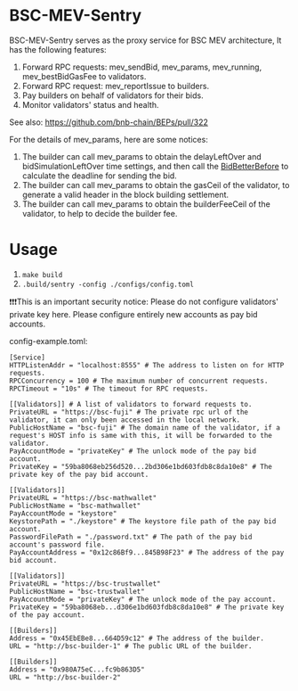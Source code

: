 # BSC-MEV-Sentry

BSC-MEV-Sentry serves as the proxy service for BSC MEV architecture, It has the following features:

1. Forward RPC requests: mev_sendBid, mev_params, mev_running, mev_bestBidGasFee to validators.
2. Forward RPC request: mev_reportIssue to builders.
3. Pay builders on behalf of validators for their bids.
4. Monitor validators' status and health.

See also: https://github.com/bnb-chain/BEPs/pull/322

For the details of mev_params, here are some notices:

1. The builder can call mev_params to obtain the delayLeftOver and bidSimulationLeftOver time settings, and then call
   the [BidBetterBefore](https://github.com/bnb-chain/bsc/blob/master/common/bidutil/bidutil.go) to calculate the
   deadline for sending the bid.
2. The builder can call mev_params to obtain the gasCeil of the validator, to generate a valid header in the block
   building settlement.
3. The builder can call mev_params to obtain the builderFeeCeil of the validator, to help to decide the builder fee.

# Usage

1. `make build`
2. `.build/sentry -config ./configs/config.toml`

❗❗❗This is an important security notice: Please do not configure validators' private key here. 
Please configure entirely new accounts as pay bid accounts.

config-example.toml:
```
[Service]
HTTPListenAddr = "localhost:8555" # The address to listen on for HTTP requests.
RPCConcurrency = 100 # The maximum number of concurrent requests.
RPCTimeout = "10s" # The timeout for RPC requests.

[[Validators]] # A list of validators to forward requests to.
PrivateURL = "https://bsc-fuji" # The private rpc url of the validator, it can only been accessed in the local network.
PublicHostName = "bsc-fuji" # The domain name of the validator, if a request's HOST info is same with this, it will be forwarded to the validator.
PayAccountMode = "privateKey" # The unlock mode of the pay bid account.
PrivateKey = "59ba8068eb256d520...2bd306e1bd603fdb8c8da10e8" # The private key of the pay bid account.

[[Validators]]
PrivateURL = "https://bsc-mathwallet"
PublicHostName = "bsc-mathwallet"
PayAccountMode = "keystore"
KeystorePath = "./keystore" # The keystore file path of the pay bid account.
PasswordFilePath = "./password.txt" # The path of the pay bid account's password file.
PayAccountAddress = "0x12c86Bf9...845B98F23" # The address of the pay bid account.

[[Validators]]
PrivateURL = "https://bsc-trustwallet"
PublicHostName = "bsc-trustwallet"
PayAccountMode = "privateKey" # The unlock mode of the pay account.
PrivateKey = "59ba8068eb...d306e1bd603fdb8c8da10e8" # The private key of the pay account.

[[Builders]]
Address = "0x45EbEBe8...664D59c12" # The address of the builder.
URL = "http://bsc-builder-1" # The public URL of the builder.

[[Builders]]
Address = "0x980A75eC...fc9b863D5"
URL = "http://bsc-builder-2"

```
